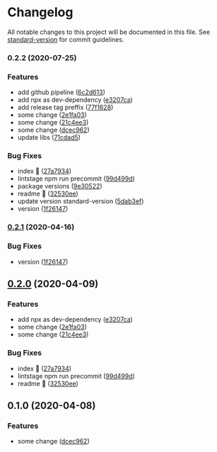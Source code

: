 # Changelog

All notable changes to this project will be documented in this file. See [standard-version](https://github.com/conventional-changelog/standard-version) for commit guidelines.

### 0.2.2 (2020-07-25)


### Features

* add github pipeline ([6c2d613](https://github.com/w4rlock/template-base-serverless-plugin/commit/6c2d613c692d0e05dc0cc6b1162528a748a2f580))
* add npx as dev-dependency ([e3207ca](https://github.com/w4rlock/template-base-serverless-plugin/commit/e3207cabe0428fca2dd4da3477ec149fdeae14ca))
* add release tag preffix ([77f1628](https://github.com/w4rlock/template-base-serverless-plugin/commit/77f162813f50d82b30b050ea9cdcb5a16ea8ba46))
* some change ([2e1fa03](https://github.com/w4rlock/template-base-serverless-plugin/commit/2e1fa03d1ca171b6879bf85728def78a5c849a13))
* some change ([21c4ee3](https://github.com/w4rlock/template-base-serverless-plugin/commit/21c4ee3b6a5bd2c2ac994dc1cc078a56d31e8828))
* some change ([dcec962](https://github.com/w4rlock/template-base-serverless-plugin/commit/dcec962395cb8c285522ecf4964b8d3dbf947dc5))
* update libs ([71cdad5](https://github.com/w4rlock/template-base-serverless-plugin/commit/71cdad54a7720efe3c768d8e30a581b858ab28e0))


### Bug Fixes

* index :beer: ([27a7934](https://github.com/w4rlock/template-base-serverless-plugin/commit/27a7934259987d300d217c5529bd27a79b8a28a7))
* lintstage npm run precommit ([99d499d](https://github.com/w4rlock/template-base-serverless-plugin/commit/99d499d0f12000178c7360fd1b97c560dd92ac3b))
* package versions ([9e30522](https://github.com/w4rlock/template-base-serverless-plugin/commit/9e30522c558f9e8d4055ead79d790b710f60d7bf))
* readme :beer: ([32530ee](https://github.com/w4rlock/template-base-serverless-plugin/commit/32530eee45fc6b603ca6fc9bca05309fe20375c8))
* update version standard-version ([5dab3ef](https://github.com/w4rlock/template-base-serverless-plugin/commit/5dab3efd19792b4064cd43adde79709b0e80bf26))
* version ([1f26147](https://github.com/w4rlock/template-base-serverless-plugin/commit/1f2614749d2126f7143e06c313efdb7c530324fa))

### [0.2.1](https://github.com/w4rlock/template-base-serverless-plugin/compare/0.2.0...0.2.1) (2020-04-16)


### Bug Fixes

* version ([1f26147](https://github.com/w4rlock/template-base-serverless-plugin/commit/1f2614749d2126f7143e06c313efdb7c530324fa))

## [0.2.0](https://github.com/w4rlock/template-base-serverless-plugin/compare/0.1.0...0.2.0) (2020-04-09)


### Features

* add npx as dev-dependency ([e3207ca](https://github.com/w4rlock/template-base-serverless-plugin/commit/e3207cabe0428fca2dd4da3477ec149fdeae14ca))
* some change ([2e1fa03](https://github.com/w4rlock/template-base-serverless-plugin/commit/2e1fa03d1ca171b6879bf85728def78a5c849a13))
* some change ([21c4ee3](https://github.com/w4rlock/template-base-serverless-plugin/commit/21c4ee3b6a5bd2c2ac994dc1cc078a56d31e8828))


### Bug Fixes

* index :beer: ([27a7934](https://github.com/w4rlock/template-base-serverless-plugin/commit/27a7934259987d300d217c5529bd27a79b8a28a7))
* lintstage npm run precommit ([99d499d](https://github.com/w4rlock/template-base-serverless-plugin/commit/99d499d0f12000178c7360fd1b97c560dd92ac3b))
* readme :beer: ([32530ee](https://github.com/w4rlock/template-base-serverless-plugin/commit/32530eee45fc6b603ca6fc9bca05309fe20375c8))

## 0.1.0 (2020-04-08)


### Features

* some change ([dcec962](https://github.com/w4rlock/template-base-serverless-plugin/commit/dcec962395cb8c285522ecf4964b8d3dbf947dc5))
